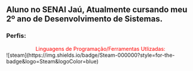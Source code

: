 ## Aluno no SENAI Jaú, Atualmente cursando meu 2º ano de Desenvolvimento de Sistemas.
<h3>Perfis:</h3>

<div style="text-align: center; color: #Ff0000; "> Linguagens de Programação/Ferramentas Utlizadas:
</div>
![steam](https://img.shields.io/badge/Steam-000000?style=for-the-badge&logo=Steam&logoColor=blue)
<!--
**LLuizXL/LLuizXL** is a ✨ _special_ ✨ repository because its `README.md` (this file) appears on your GitHub profile.
Here are some ideas to get you started:
- 🔭 I’m currently working on ...
- 🌱 I’m currently learning ...
- 👯 I’m looking to collaborate on ...
- 🤔 I’m looking for help with ...
- 💬 Ask me about ...
- 📫 How to reach me: ...
- 😄 Pronouns: ...
- ⚡ Fun fact: ...
-->
